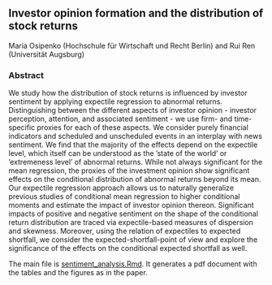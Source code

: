 ## Investor opinion formation and the distribution of stock returns
Maria Osipenko (Hochschule für Wirtschaft und Recht Berlin) and Rui Ren (Universität Augsburg)


### Abstract
We study how the distribution of stock returns is influenced by investor sentiment by applying expectile regression to abnormal returns. Distinguishing between the different aspects of investor opinion - investor perception, attention, and associated sentiment - we use firm- and time-specific proxies for each of these aspects. We consider purely financial indicators and scheduled and unscheduled events in an interplay with news sentiment. We find that the majority of the effects depend on the expectile level, which itself can be understood as the ’state of the world’ or ’extremeness level’ of abnormal returns. While not always significant for the mean regression, the proxies of the investment opinion show significant effects on the conditional distribution of abnormal returns beyond its mean. Our expectile regression approach allows us to naturally generalize previous studies of conditional mean regression to higher conditional moments and estimate the impact of investor opinion thereon. Significant impacts of positive and negative sentiment on the shape of the conditional return distribution are traced via expectile-based measures of dispersion and skewness. Moreover, using the relation of expectiles to expected shortfall, we consider the expected-shortfall-point of view and explore the significance of the effects on the conditional expected shortfall as well.


The main file is [sentiment_analysis.Rmd](https://github.com/omanya/SentimentNASDAQ/blob/main/sentiment_analysis.Rmd). It generates a pdf document with the tables and the figures as in the paper.


